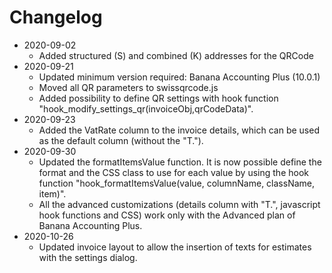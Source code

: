 # Changelog

* 2020-09-02
	* Added structured (S) and combined (K) addresses for the QRCode
* 2020-09-21
	* Updated minimum version required: Banana Accounting Plus (10.0.1)
	* Moved all QR parameters to swissqrcode.js
	* Added possibility to define QR settings with hook function "hook_modify_settings_qr(invoiceObj,qrCodeData)".
* 2020-09-23
	* Added the VatRate column to the invoice details, which can be used as the default column (without the "T.").
* 2020-09-30
	* Updated the formatItemsValue function. It is now possible define the format and the CSS class to use for each value by using the hook function "hook_formatItemsValue(value, columnName, className, item)".
	* All the advanced customizations (details column with "T.", javascript hook functions and CSS) work only with the Advanced plan of Banana Accounting Plus.
* 2020-10-26
	* Updated invoice layout to allow the insertion of texts for estimates with the settings dialog.
